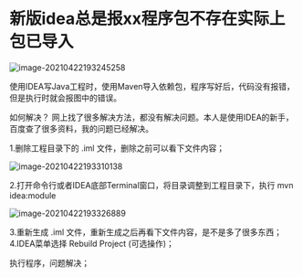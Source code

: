 # 新版idea总是报xx程序包不存在实际上包已导入



![image-20210422193245258](C:\Users\zrulin\AppData\Roaming\Typora\typora-user-images\image-20210422193245258.png)

使用IDEA写Java工程时，使用Maven导入依赖包，程序写好后，代码没有报错，但是执行时就会报图中的错误。

如何解决？
网上找了很多解决方法，都没有解决问题。本人是使用IDEA的新手，百度查了很多资料，我的问题已经解决。

1.删除工程目录下的 .iml 文件，删除之前可以看下文件内容；

![image-20210422193310138](C:\Users\zrulin\AppData\Roaming\Typora\typora-user-images\image-20210422193310138.png)

2.打开命令行或者IDEA底部Terminal窗口，将目录调整到工程目录下，执行 mvn idea:module

![image-20210422193326889](C:\Users\zrulin\AppData\Roaming\Typora\typora-user-images\image-20210422193326889.png)

3.重新生成 .iml 文件，重新生成之后再看下文件内容，是不是多了很多东西；
4.IDEA菜单选择 Rebuild Project (可选操作)；

执行程序，问题解决；